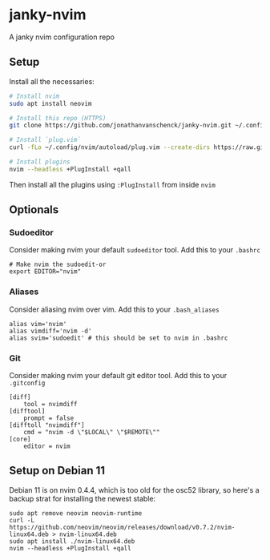 # janky-nvim
A janky nvim configuration repo

## Setup

Install all the necessaries:
```bash
# Install nvim
sudo apt install neovim

# Install this repo (HTTPS)
git clone https://github.com/jonathanvanschenck/janky-nvim.git ~/.config/nvim

# Install `plug.vim`
curl -fLo ~/.config/nvim/autoload/plug.vim --create-dirs https://raw.githubusercontent.com/junegunn/vim-plug/master/plug.vim

# Install plugins
nvim --headless +PlugInstall +qall
```

Then install all the plugins using `:PlugInstall` from inside `nvim`

## Optionals
### Sudoeditor
Consider making nvim your default `sudoeditor` tool. Add this to your `.bashrc`
```
# Make nvim the sudoedit-or
export EDITOR="nvim"
```

### Aliases
Consider aliasing nvim over vim. Add this to your `.bash_aliases`
```
alias vim='nvim'
alias vimdiff='nvim -d'
alias svim='sudoedit' # this should be set to nvim in .bashrc
```

### Git
Consider making nvim your default git editor tool. Add this to your `.gitconfig`
```
[diff]
	tool = nvimdiff
[difftool]
	prompt = false
[difftoll "nvimdiff"]
	cmd = "nvim -d \"$LOCAL\" \"$REMOTE\""
[core]
	editor = nvim
```


## Setup on Debian 11
Debian 11 is on nvim 0.4.4, which is too old for the osc52 library, so here's a backup strat for installing the newest stable:
```
sudo apt remove neovim neovim-runtime
curl -L https://github.com/neovim/neovim/releases/download/v0.7.2/nvim-linux64.deb > nvim-linux64.deb
sudo apt install ./nvim-linux64.deb
nvim --headless +PlugInstall +qall
```
